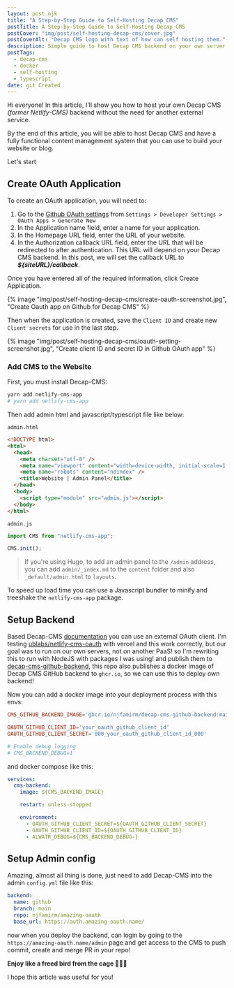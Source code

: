 ```yaml
---
layout: post.njk
title: "A Step-by-Step Guide to Self-Hosting Decap CMS"
postTitle: A Step-by-Step Guide to Self-Hosting Decap CMS
postCover: "img/post/self-hosting-decap-cms/cover.jpg"
postCoverAlt: "Decap CMS logo with text of how can self hosting them."
description: Simple guide to host Decap CMS backend on your own server.
postTags: 
  - decap-cms
  - docker
  - self-hosting
  - typescript
date: git Created
---
```


Hi everyone!
In this article, I'll show you how to host your own Decap CMS _(former Netlify-CMS)_ backend without the need for another external service.

By the end of this article, you will be able to host Decap CMS and have a fully functional content management system that you can use to build your website or blog.

Let's start

## Create OAuth Application

To create an OAuth application, you will need to:

1. Go to the [Github OAuth settings](https://github.com/settings/applications/new) from `Settings > Developer Settings > OAuth Apps > Generate New`
2. In the Application name field, enter a name for your application.
3. In the Homepage URL field, enter the URL of your website.
4. In the Authorization callback URL field, enter the URL that will be redirected to after authentication. This URL will depend on your Decap CMS backend. In this post, we will set the callback URL to _**${siteURL}/callback**_.

Once you have entered all of the required information, click Create Application.

{% image "img/post/self-hosting-decap-cms/create-oauth-screenshot.jpg", "Create Oauth app on Github for Decap CMS" %}

Then when the application is created, save the `Client ID` and create new `Client secrets` for use in the last step.

{% image "img/post/self-hosting-decap-cms/oauth-setting-screenshot.jpg", "Create client ID and secret ID in Github OAuth app" %}

### Add CMS to the Website

First, you must install Decap-CMS:

```sh
yarn add netlify-cms-app
# yarn add netlify-cms-app
```

Then add admin html and javascript/typescript file like below:

`admin.html`

```html
<!DOCTYPE html>
<html>
  <head>
    <meta charset="utf-8" />
    <meta name="viewport" content="width=device-width, initial-scale=1.0" />
    <meta name="robots" content="noindex" />
    <title>Website | Admin Panel</title>
  </head>
  <body>
    <script type="module" src="admin.js"></script>
  </body>
</html>
```

`admin.js`

```js
import CMS from "netlify-cms-app";

CMS.init();
```

> If you're using Hugo, to add an admin panel to the `/admin` address, you can add `admin/_index.md` to the `content` folder and also `_default/admin.html` to `layouts`.

To speed up load time you can use a Javascript bundler to minify and treeshake the `netlify-cms-app` package.

## Setup Backend

Based Decap-CMS [documentation](https://decapcms.org/docs/external-oauth-clients/)
you can use an external OAuth client.
I'm testing [ublabs/netlify-cms-oauth](https://github.com/ublabs/netlify-cms-oauth) with vercel and this work correctly, but our goal was to run on our own servers, not on another PaaS! so I'm rewriting this to run with NodeJS with packages I was using! and publish them to [decap-cms-github-backend](https://github.com/njfamirm/decap-cms-github-backend), this repo also publishes a docker image of Decap CMS GitHub backend to `ghcr.io`, so we can use this to deploy own backend!

Now you can add a docker image into your deployment process with this envs:

```toml
CMS_GITHUB_BACKEND_IMAGE='ghcr.io/njfamirm/decap-cms-github-backend:main'

OAUTH_GITHUB_CLIENT_ID='your_oauth_github_client_id'
OAUTH_GITHUB_CLIENT_SECRET='000_your_oauth_github_client_id_000'

# Enable debug logging
# CMS_BACKEND_DEBUG=1
```

and docker compose like this:

```yaml
services:
  cms-backend:
    image: ${CMS_BACKEND_IMAGE}

    restart: unless-stopped

    environment:
      - OAUTH_GITHUB_CLIENT_SECRET=${OAUTH_GITHUB_CLIENT_SECRET}
      - OAUTH_GITHUB_CLIENT_ID=${OAUTH_GITHUB_CLIENT_ID}
      - ALWATR_DEBUG=${CMS_BACKEND_DEBUG-}
```

## Setup Admin config

Amazing, almost all thing is done, just need to add Decap-CMS into the admin `config.yml` file like this:

```yaml
backend:
  name: github
  branch: main
  repo: njfamirm/amazing-oauth
  base_url: https://auth.amazing-oauth.name/
```

now when you deploy the backend, can login by going to the `https://amazing-oauth.name/admin` page and get access to the CMS to push commit, create and merge PR in your repo!

**Enjoy like a freed bird from the cage ✌🏻💎**

I hope this article was useful for you!
